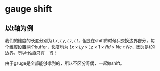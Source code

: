 # gauge shift

## 以t轴为例

我们的维度的长度分别为 $Lx$, $Ly$, $Lz$, $Lt$，但是在shift的时候只交换边界部分，每个维度设置两个buffer，长度均为 $Lx \times Ly \times Lz \times 1 \times Nd \times Nc \times Nc$，因为是t的边界，所以t维度只有一行！

由于gauge是全部能够拿到的，所以不区分奇偶，一起做shift。
